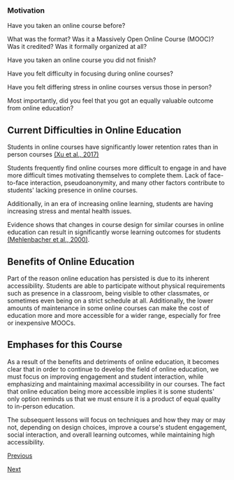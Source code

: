 ### Motivation

Have you taken an online course before?

What was the format? Was it a Massively Open Online Course (MOOC)? Was it credited? Was it formally organized at all?

Have you taken an online course you did not finish?

Have you felt difficulty in focusing during online courses?

Have you felt differing stress in online courses versus those in person?

Most importantly, did you feel that you got an equally valuable outcome from online education?

## Current Difficulties in Online Education

Students in online courses have significantly lower retention rates than in person courses [(Xu et al., 2017)](https://journals.sagepub.com/doi/abs/10.3102/0162373711413814)

Students frequently find online courses more difficult to engage in and have more difficult times motivating themselves to complete them. Lack of face-to-face interaction, pseudoanonymity, and many other factors contribute to students' lacking presence in online courses.

Additionally, in an era of increasing online learning, students are having increasing stress and mental health issues.

Evidence shows that changes in course design for similar courses in online education can result in significantly worse learning outcomes for students [(Mehlenbacher et al., 2000)](https://ieeexplore.ieee.org/document/843644?arnumber=843644). 

## Benefits of Online Education

Part of the reason online education has persisted is due to its inherent accessibility. Students are able to participate without physical requirements such as presence in a classroom, being visible to other classmates, or sometimes even being on a strict schedule at all. Additionally, the lower amounts of maintenance in some online courses can make the cost of education more and more accessible for a wider range, especially for free or inexpensive MOOCs.

## Emphases for this Course

As a result of the benefits and detriments of online education, it becomes clear that in order to continue to develop the field of online education, we must focus on improving engagement and student interaction, while emphasizing and maintaining maximal accessibility in our courses. The fact that online education being more accessible implies it is some students' only option reminds us that we must ensure it is a product of equal quality to in-person education.

The subsequent lessons will focus on techniques and how they may or may not, depending on design choices, improve a course's student engagement, social interaction, and overall learning outcomes, while maintaining high accessibility.

[Previous](introduction.md)


[Next](overview.md)